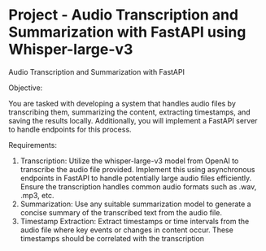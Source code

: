 # Project - Audio Transcription and Summarization with FastAPI using Whisper-large-v3
Audio Transcription and Summarization with FastAPI

Objective:
  
  You are tasked with developing a system that handles audio files by transcribing them, summarizing the 
  content, extracting timestamps, and saving the results locally. Additionally, you will implement a FastAPI 
  server to handle endpoints for this process.

Requirements:
  1. Transcription: Utilize the whisper-large-v3 model from OpenAI to transcribe the audio file 
  provided. Implement this using asynchronous endpoints in FastAPI to handle potentially large 
  audio files efficiently. Ensure the transcription handles common audio formats such 
  as .wav, .mp3, etc.
  2. Summarization: Use any suitable summarization model to generate a concise summary of the 
  transcribed text from the audio file.
  3. Timestamp Extraction: Extract timestamps or time intervals from the audio file where key 
  events or changes in content occur. These timestamps should be correlated with the 
  transcription
